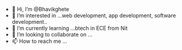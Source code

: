 - 👋 Hi, I’m @Bhavikghete
- 👀 I’m interested in ...web development, app development, software development..
- 🌱 I’m currently learning ...btech in ECE from Nit
- 💞️ I’m looking to collaborate on ...
- 📫 How to reach me ...

<!---
Bhavikghete/Bhavikghete is a ✨ special ✨ repository because its `README.md` (this file) appears on your GitHub profile.
You can click the Preview link to take a look at your changes.
--->

